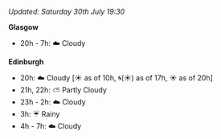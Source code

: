 *Updated: Saturday 30th July 19:30*

**Glasgow**

* 20h - 7h: :cloud: Cloudy

**Edinburgh**

* 20h: :cloud: Cloudy [:sunny: as of 10h, :cyclone:(:sunny:) as of 17h, :sunny: as of 20h]
* 21h, 22h: :partly_sunny: Partly Cloudy
* 23h - 2h: :cloud: Cloudy
* 3h: :umbrella: Rainy
* 4h - 7h: :cloud: Cloudy
